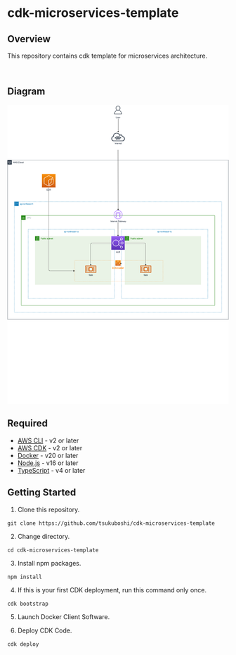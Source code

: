 # cdk-microservices-template

## Overview

This repository contains cdk template for microservices architecture.

&emsp;

## Diagram

![Diagram](./images/diagram.drawio.png)

## Required

- [AWS CLI](https://aws.amazon.com/cli) - v2 or later
- [AWS CDK](https://aws.amazon.com/jp/cdk) - v2 or later
- [Docker](https://www.docker.com/) - v20 or later
- [Node.js](https://nodejs.org/ja) - v16 or later
- [TypeScript](https://www.typescriptlang.org/) - v4 or later

## Getting Started

1. Clone this repository.

```shell
git clone https://github.com/tsukuboshi/cdk-microservices-template
```

2. Change directory.

```shell
cd cdk-microservices-template
```

3. Install npm packages.

```shell
npm install
```

4. If this is your first CDK deployment, run this command only once.

```shell
cdk bootstrap
```

5. Launch Docker Client Software.

6. Deploy CDK Code.


```shell
cdk deploy
```

